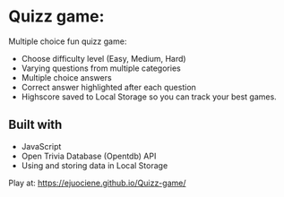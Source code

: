 # Quizz game:
Multiple choice fun quizz game:
- Choose difficulty level (Easy, Medium, Hard)
- Varying questions from multiple categories
- Multiple choice answers
- Correct answer highlighted after each question
- Highscore saved to Local Storage so you can track your best games.

## Built with
- JavaScript
- Open Trivia Database (Opentdb) API
- Using and storing data in Local Storage

Play at: https://ejuociene.github.io/Quizz-game/
